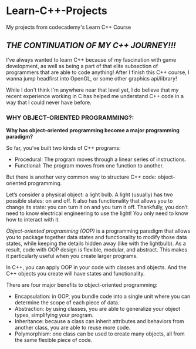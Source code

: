 # Learn-C++-Projects
My projects from codecademy's Learn C++ Course

## ___THE CONTINUATION OF MY C++ JOURNEY!!!___
I've always wanted to learn C++ because of my fascination with game development, as well as being a part of that elite subsection of programmers that are able to code anything! After I finish this C++ course, I wanna jump headfirst into OpenGL, or some other graphics api/library!

While I don't think I'm anywhere near that level yet, I do believe that my recent experience working in C has helped me understand C++ code in a way that I could never have before.

### ____WHY OBJECT-ORIENTED PROGRAMMING?:____



**Why has object-oriented programming become a major programming paradigm?**

So far, you’ve built two kinds of C++ programs:

- Procedural: The program moves through a linear series of instructions.
- Functional: The program moves from one function to another.

But there is another very common way to structure C++ code: object-oriented programming.

Let’s consider a physical object: a light bulb. A light (usually) has two possible states: on and off. It also has functionality that allows you to change its state: you can turn it on and you turn it off. Thankfully, you don’t need to know electrical engineering to use the light! You only need to know how to interact with it.

*Object-oriented programming (OOP)* is a programming paradigm that allows you to package together data states and functionality to modify those data states, while keeping the details hidden away (like with the lightbulb). As a result, code with OOP design is flexible, modular, and abstract. This makes it particularly useful when you create larger programs.

In C++, you can apply OOP in your code with classes and objects. And the C++ objects you create will have states and functionality.

There are four major benefits to object-oriented programming:

- Encapsulation: in OOP, you bundle code into a single unit where you can determine the scope of each piece of data.
- Abstraction: by using classes, you are able to generalize your object types, simplifying your program.
- Inheritance: because a class can inherit attributes and behaviors from another class, you are able to reuse more code.
- Polymorphism: one class can be used to create many objects, all from the same flexible piece of code.

